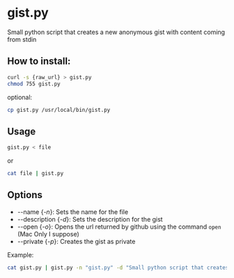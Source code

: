 # gist.py

Small python script that creates a new anonymous gist with content coming from
stdin

## How to install:

```bash
curl -s {raw_url} > gist.py
chmod 755 gist.py
```
optional:
```bash
cp gist.py /usr/local/bin/gist.py
```

## Usage
```bash
gist.py < file
```

or

```bash
cat file | gist.py
```

## Options
* --name {*-n*}: Sets the name for the file
* --description {*-d*}: Sets the description for the gist
* --open {*-o*}: Opens the url returned by github using the command `open` (Mac Only I suppose)
* --private {*-p*}: Creates the gist as private

Example:
```bash
cat gist.py | gist.py -n "gist.py" -d "Small python script that creates a new anonymous gist with content coming from stdin" -o -p
```

